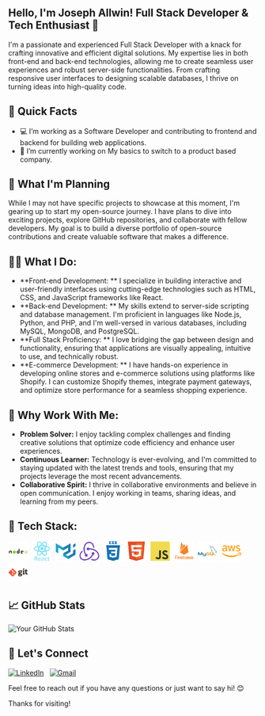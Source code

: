 
<!--
**josephallwin1996/josephallwin1996** is a ✨ _special_ ✨ repository because its `README.md` (this file) appears on your GitHub profile.

Here are some ideas to get you started:

- 🔭 I’m currently working on ...
- 🌱 I’m currently learning ...
- 👯 I’m looking to collaborate on ...
- 🤔 I’m looking for help with ...
- 💬 Ask me about ...
- 📫 How to reach me: ...
- 😄 Pronouns: ...
- ⚡ Fun fact: ...
-->

## Hello, I'm Joseph Allwin! Full Stack Developer & Tech Enthusiast 👋 

I'm a passionate and experienced Full Stack Developer with a knack for crafting innovative and efficient digital solutions. My expertise lies in both front-end and back-end technologies, allowing me to create seamless user experiences and robust server-side functionalities. From crafting responsive user interfaces to designing scalable databases, I thrive on turning ideas into high-quality code.

## 🚀 Quick Facts

- 💻 I’m working as a Software Developer and contributing to frontend and backend for building web applications.
- 🔭 I’m currently working on My basics to switch to a product based company.

## 🚀 What I'm Planning

While I may not have specific projects to showcase at this moment, I'm gearing up to start my open-source journey. 
I have plans to dive into exciting projects, explore GitHub repositories, and collaborate with fellow developers. 
My goal is to build a diverse portfolio of open-source contributions and create valuable software that makes a difference.


## 👨‍💻 What I Do:

- **Front-end Development: ** I specialize in building interactive and user-friendly interfaces using cutting-edge technologies such as HTML, CSS, and JavaScript frameworks like React.
- **Back-end Development: ** My skills extend to server-side scripting and database management. I'm proficient in languages like Node.js, Python, and PHP, and I'm well-versed in various databases, including MySQL, MongoDB, and PostgreSQL.
- **Full Stack Proficiency: ** I love bridging the gap between design and functionality, ensuring that applications are visually appealing, intuitive to use, and technically robust.
- **E-commerce Development: ** I have hands-on experience in developing online stores and e-commerce solutions using platforms like Shopify. I can customize Shopify themes, integrate payment gateways, and optimize store performance for a seamless shopping experience.

## 🌟 Why Work With Me:

- **Problem Solver:** I enjoy tackling complex challenges and finding creative solutions that optimize code efficiency and enhance user experiences.
- **Continuous Learner:** Technology is ever-evolving, and I'm committed to staying updated with the latest trends and tools, ensuring that my projects leverage the most recent advancements.
- **Collaborative Spirit:** I thrive in collaborative environments and believe in open communication. I enjoy working in teams, sharing ideas, and learning from my peers.

## 🔧 Tech Stack:
<div>
  <img src="https://github.com/devicons/devicon/blob/master/icons/nodejs/nodejs-original-wordmark.svg" title="NodeJS" alt="NodeJS" width="40" height="40"/>&nbsp;
  <img src="https://github.com/devicons/devicon/blob/master/icons/react/react-original-wordmark.svg" title="React" alt="React" width="40" height="40"/>&nbsp;
  <img src="https://github.com/devicons/devicon/blob/master/icons/materialui/materialui-original.svg" title="Material UI" alt="Material UI" width="40" height="40"/>&nbsp;
  <img src="https://github.com/devicons/devicon/blob/master/icons/redux/redux-original.svg" title="Redux" alt="Redux " width="40" height="40"/>&nbsp;
  <img src="https://github.com/devicons/devicon/blob/master/icons/css3/css3-plain-wordmark.svg"  title="CSS3" alt="CSS" width="40" height="40"/>&nbsp;
  <img src="https://github.com/devicons/devicon/blob/master/icons/html5/html5-original.svg" title="HTML5" alt="HTML" width="40" height="40"/>&nbsp;
  <img src="https://github.com/devicons/devicon/blob/master/icons/javascript/javascript-original.svg" title="JavaScript" alt="JavaScript" width="40" height="40"/>&nbsp;
  <img src="https://github.com/devicons/devicon/blob/master/icons/firebase/firebase-plain-wordmark.svg" title="Firebase" alt="Firebase" width="40" height="40"/>&nbsp;
  <img src="https://github.com/devicons/devicon/blob/master/icons/mysql/mysql-original-wordmark.svg" title="MySQL"  alt="MySQL" width="40" height="40"/>&nbsp;
  <img src="https://github.com/devicons/devicon/blob/master/icons/amazonwebservices/amazonwebservices-plain-wordmark.svg" title="AWS" alt="AWS" width="40" height="40"/>&nbsp;
  <img src="https://github.com/devicons/devicon/blob/master/icons/git/git-original-wordmark.svg" title="Git" **alt="Git" width="40" height="40"/>
</div>


## 📈 GitHub Stats

![Your GitHub Stats](https://github-readme-stats.vercel.app/api?username=josephallwin1996&show_icons=true&count_private=true&hide=contribs,prs&theme=radical)

## 🤝 Let's Connect

<div align="left">
  <a href="https://www.linkedin.com/in/joseph-allwin1996" target="_blank"><img src="https://img.icons8.com/color/48/000000/linkedin.png" alt="LinkedIn" /></a>&nbsp;&nbsp;
  <a href="mailto:joseph.allwin1996@gmail.com" target="_blank"><img src="https://img.icons8.com/color/48/000000/gmail.png" alt="Gmail" /></a>
</div>

Feel free to reach out if you have any questions or just want to say hi! 😊

Thanks for visiting!

